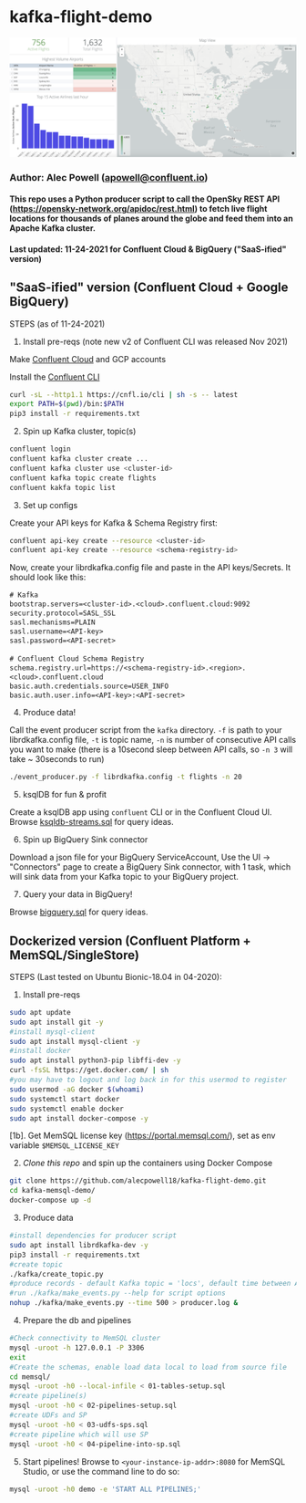 # kafka-flight-demo

![Dashboard screenshot](./looker/dash-screenshot.png?raw=true "Kafka-flight-demo Looker Dashboard")

### Author: Alec Powell (apowell@confluent.io)
#### This repo uses a Python producer script to call the OpenSky REST API (https://opensky-network.org/apidoc/rest.html) to fetch live flight locations for thousands of planes around the globe and feed them into an Apache Kafka cluster. 
#### Last updated: 11-24-2021 for Confluent Cloud & BigQuery ("SaaS-ified" version)


## "SaaS-ified" version (Confluent Cloud + Google BigQuery)
STEPS (as of 11-24-2021)
1. Install pre-reqs (note new v2 of Confluent CLI was released Nov 2021)

Make [Confluent Cloud](https://confluent.cloud/signup) and GCP accounts

Install the [Confluent CLI](https://docs.confluent.io/confluent-cli/current/install.html)

```bash
curl -sL --http1.1 https://cnfl.io/cli | sh -s -- latest
export PATH=$(pwd)/bin:$PATH
pip3 install -r requirements.txt
```

2. Spin up Kafka cluster, topic(s)
```bash
confluent login
confluent kafka cluster create ...
confluent kafka cluster use <cluster-id>
confluent kafka topic create flights
confluent kakfa topic list
```

3. Set up configs

Create your API keys for Kafka & Schema Registry first:
```bash
confluent api-key create --resource <cluster-id>
confluent api-key create --resource <schema-registry-id>
```

Now, create your librdkafka.config file and paste in the API keys/Secrets. It should look like this:
```
# Kafka
bootstrap.servers=<cluster-id>.<cloud>.confluent.cloud:9092
security.protocol=SASL_SSL
sasl.mechanisms=PLAIN
sasl.username=<API-key>
sasl.password=<API-secret>

# Confluent Cloud Schema Registry
schema.registry.url=https://<schema-registry-id>.<region>.<cloud>.confluent.cloud
basic.auth.credentials.source=USER_INFO
basic.auth.user.info=<API-key>:<API-secret>
```

4. Produce data! 

Call the event producer script from the `kafka` directory. `-f` is path to your librdkafka.config file, `-t` is topic name, `-n` is number of consecutive API calls you want to make (there is a 10second sleep between API calls, so `-n 3` will take ~ 30seconds to run) 
```bash
./event_producer.py -f librdkafka.config -t flights -n 20
```

5. ksqlDB for fun & profit

Create a ksqlDB app using `confluent` CLI or in the Confluent Cloud UI.
Browse [ksqldb-streams.sql](kafka/ksqldb-streams.sql) for query ideas.

6. Spin up BigQuery Sink connector

Download a json file for your BigQuery ServiceAccount,
Use the UI -> "Connectors" page to create a BigQuery Sink connector, with 1 task, which will sink data from your Kafka topic to your BigQuery project.

7. Query your data in BigQuery!

Browse [bigquery.sql](bigquery/bigquery.sql) for query ideas.


## Dockerized version (Confluent Platform + MemSQL/SingleStore)
STEPS (Last tested on Ubuntu Bionic-18.04 in 04-2020):
1. Install pre-reqs
```bash
sudo apt update
sudo apt install git -y
#install mysql-client
sudo apt install mysql-client -y
#install docker
sudo apt install python3-pip libffi-dev -y
curl -fsSL https://get.docker.com/ | sh
#you may have to logout and log back in for this usermod to register
sudo usermod -aG docker $(whoami) 
sudo systemctl start docker
sudo systemctl enable docker
sudo apt install docker-compose -y
```

[1b]. Get MemSQL license key (https://portal.memsql.com/), set as env variable `$MEMSQL_LICENSE_KEY`

2. _Clone this repo_ and spin up the containers using Docker Compose
```bash
git clone https://github.com/alecpowell18/kafka-flight-demo.git 
cd kafka-memsql-demo/
docker-compose up -d
```

3. Produce data
```bash
#install dependencies for producer script
sudo apt install librdkafka-dev -y
pip3 install -r requirements.txt
#create topic
./kafka/create_topic.py
#produce records - default Kafka topic = 'locs', default time between API calls = 10s
#run ./kafka/make_events.py --help for script options
nohup ./kafka/make_events.py --time 500 > producer.log &
```

4. Prepare the db and pipelines
```bash
#Check connectivity to MemSQL cluster
mysql -uroot -h 127.0.0.1 -P 3306
exit
#Create the schemas, enable load data local to load from source file
cd memsql/
mysql -uroot -h0 --local-infile < 01-tables-setup.sql
#create pipeline(s)
mysql -uroot -h0 < 02-pipelines-setup.sql 
#create UDFs and SP
mysql -uroot -h0 < 03-udfs-sps.sql
#create pipeline which will use SP
mysql -uroot -h0 < 04-pipeline-into-sp.sql
```

5. Start pipelines!
Browse to `<your-instance-ip-addr>:8080` for MemSQL Studio, or use the command line to do so:
```bash
mysql -uroot -h0 demo -e 'START ALL PIPELINES;'
```